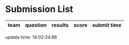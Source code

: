 # Submission List
team    | question  | results  | score | submit time
------|-----:|-----:| ----:|-----


update time: 14:02:34.86 
